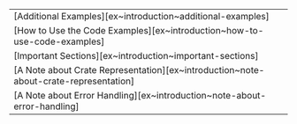 ||
|---|
| [Additional Examples][ex~introduction~additional-examples] |
| [How to Use the Code Examples][ex~introduction~how-to-use-code-examples] |
| [Important Sections][ex~introduction~important-sections] |
| [A Note about Crate Representation][ex~introduction~note-about-crate-representation] |
| [A Note about Error Handling][ex~introduction~note-about-error-handling] |
